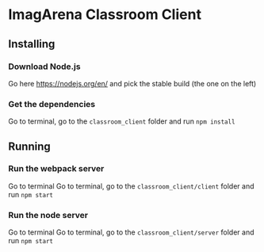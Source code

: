 # ImagArena Classroom Client

## Installing

### Download Node.js
Go here https://nodejs.org/en/ and pick the stable build (the one on the left)

### Get the dependencies
Go to terminal, go to the `classroom_client` folder and run `npm install`

## Running

### Run the webpack server
Go to terminal Go to terminal, go to the `classroom_client/client` folder and run `npm start`
### Run the node server
Go to terminal Go to terminal, go to the `classroom_client/server` folder and run `npm start`
